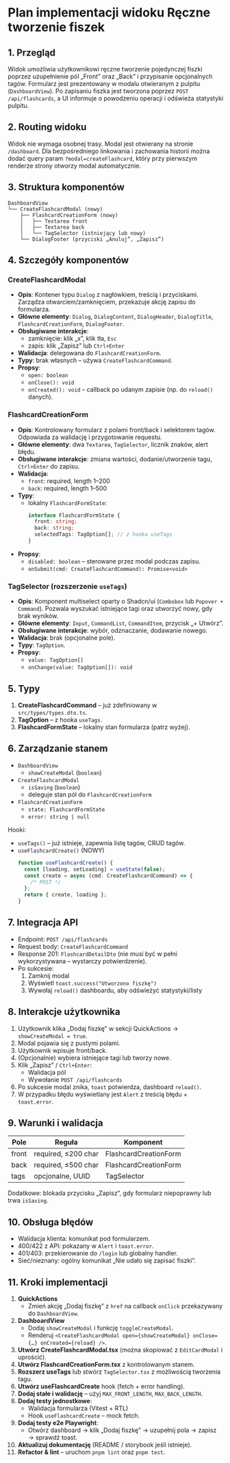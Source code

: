 # Plan implementacji widoku Ręczne tworzenie fiszek

## 1. Przegląd

Widok umożliwia użytkownikowi ręczne tworzenie pojedynczej fiszki poprzez uzupełnienie pól „Front” oraz „Back” i przypisanie opcjonalnych tagów. Formularz jest prezentowany w modalu otwieranym z pulpitu (`DashboardView`). Po zapisaniu fiszka jest tworzona poprzez `POST /api/flashcards`, a UI informuje o powodzeniu operacji i odświeża statystyki pulpitu.

## 2. Routing widoku

Widok nie wymaga osobnej trasy. Modal jest otwierany na stronie `/dashboard`. Dla bezpośredniego linkowania i zachowania historii można dodać query param `?modal=createFlashcard`, który przy pierwszym renderze strony otworzy modal automatycznie.

## 3. Struktura komponentów

```
DashboardView
└── CreateFlashcardModal (nowy)
    ├── FlashcardCreationForm (nowy)
    │   ├── Textarea front
    │   ├── Textarea back
    │   └── TagSelector (istniejący lub nowy)
    └── DialogFooter (przyciski „Anuluj”, „Zapisz”)
```

## 4. Szczegóły komponentów

### CreateFlashcardModal

- **Opis**: Kontener typu `Dialog` z nagłówkiem, treścią i przyciskami. Zarządza otwarciem/zamknięciem, przekazuje akcję zapisu do formularza.
- **Główne elementy**: `Dialog`, `DialogContent`, `DialogHeader`, `DialogTitle`, `FlashcardCreationForm`, `DialogFooter`.
- **Obsługiwane interakcje**:
  - zamknięcie: klik „x”, klik tła, `Esc`
  - zapis: klik „Zapisz” lub `Ctrl+Enter`
- **Walidacja**: delegowana do `FlashcardCreationForm`.
- **Typy**: brak własnych – używa `CreateFlashcardCommand`.
- **Propsy**:
  - `open: boolean`
  - `onClose(): void`
  - `onCreated(): void` – callback po udanym zapisie (np. do `reload()` danych).

### FlashcardCreationForm

- **Opis**: Kontrolowany formularz z polami front/back i selektorem tagów. Odpowiada za walidację i przygotowanie requestu.
- **Główne elementy**: dwa `Textarea`, `TagSelector`, licznik znaków, alert błędu.
- **Obsługiwane interakcje**: zmiana wartości, dodanie/utworzenie tagu, `Ctrl+Enter` do zapisu.
- **Walidacja**:
  - `front`: required, length 1–200
  - `back`: required, length 1–500
- **Typy**:
  - lokalny `FlashcardFormState`:
    ```ts
    interface FlashcardFormState {
      front: string;
      back: string;
      selectedTags: TagOption[]; // z hooka useTags
    }
    ```
- **Propsy**:
  - `disabled: boolean` – sterowane przez modal podczas zapisu.
  - `onSubmit(cmd: CreateFlashcardCommand): Promise<void>`

### TagSelector (rozszerzenie `useTags`)

- **Opis**: Komponent multiselect oparty o Shadcn/ui (`Combobox` lub `Popover + Command`). Pozwala wyszukać istniejące tagi oraz utworzyć nowy, gdy brak wyników.
- **Główne elementy**: `Input`, `CommandList`, `CommandItem`, przycisk „+ Utwórz”.
- **Obsługiwane interakcje**: wybór, odznaczanie, dodawanie nowego.
- **Walidacja**: brak (opcjonalne pole).
- **Typy**: `TagOption`.
- **Propsy**:
  - `value: TagOption[]`
  - `onChange(value: TagOption[]): void`

## 5. Typy

1. **CreateFlashcardCommand** – już zdefiniowany w `src/types/types.dto.ts`.
2. **TagOption** – z hooka `useTags`.
3. **FlashcardFormState** – lokalny stan formularza (patrz wyżej).

## 6. Zarządzanie stanem

- `DashboardView`
  - `showCreateModal` (`boolean`)
- `CreateFlashcardModal`
  - `isSaving` (`boolean`)
  - deleguje stan pól do `FlashcardCreationForm`
- `FlashcardCreationForm`
  - `state: FlashcardFormState`
  - `error: string | null`

Hooki:

- `useTags()` – już istnieje, zapewnia listę tagów, CRUD tagów.
- `useFlashcardCreate()` (NOWY)
  ```ts
  function useFlashcardCreate() {
    const [loading, setLoading] = useState(false);
    const create = async (cmd: CreateFlashcardCommand) => {
      /* POST */
    };
    return { create, loading };
  }
  ```

## 7. Integracja API

- Endpoint: `POST /api/flashcards`
- Request body: `CreateFlashcardCommand`
- Response 201: `FlashcardDetailDto` (nie musi być w pełni wykorzystywana – wystarczy potwierdzenie).
- Po sukcesie:
  1. Zamknij modal
  2. Wyświetl `toast.success("Utworzono fiszkę")`
  3. Wywołaj `reload()` dashboardu, aby odświeżyć statystyki/listy

## 8. Interakcje użytkownika

1. Użytkownik klika „Dodaj fiszkę” w sekcji QuickActions → `showCreateModal = true`.
2. Modal pojawia się z pustymi polami.
3. Użytkownik wpisuje front/back.
4. (Opcjonalnie) wybiera istniejące tagi lub tworzy nowe.
5. Klik „Zapisz” / `Ctrl+Enter`:
   - Walidacja pól
   - Wywołanie `POST /api/flashcards`
6. Po sukcesie modal znika, `toast` potwierdza, dashboard `reload()`.
7. W przypadku błędu wyświetlany jest `Alert` z treścią błędu + `toast.error`.

## 9. Warunki i walidacja

| Pole  | Reguła              | Komponent             |
| ----- | ------------------- | --------------------- |
| front | required, ≤200 char | FlashcardCreationForm |
| back  | required, ≤500 char | FlashcardCreationForm |
| tags  | opcjonalne, UUID    | TagSelector           |

Dodatkowe: blokada przycisku „Zapisz”, gdy formularz niepoprawny lub trwa `isSaving`.

## 10. Obsługa błędów

- Walidacja klienta: komunikat pod formularzem.
- 400/422 z API: pokazany w `Alert` i `toast.error`.
- 401/403: przekierowanie do `/login` lub globalny handler.
- Sieć/nieznany: ogólny komunikat „Nie udało się zapisać fiszki”.

## 11. Kroki implementacji

1. **QuickActions**
   - Zmień akcję „Dodaj fiszkę” z `href` na callback `onClick` przekazywany do `DashboardView`.
2. **DashboardView**
   - Dodaj `showCreateModal` i funkcję `toggleCreateModal`.
   - Renderuj `<CreateFlashcardModal open={showCreateModal} onClose={…} onCreated={reload} />`.
3. **Utwórz CreateFlashcardModal.tsx** (można skopiować z `EditCardModal` i uprościć).
4. **Utwórz FlashcardCreationForm.tsx** z kontrolowanym stanem.
5. **Rozszerz useTags** lub stwórz `TagSelector.tsx` z możliwością tworzenia tagu.
6. **Utwórz useFlashcardCreate** hook (fetch + error handling).
7. **Dodaj stałe i walidację** – użyj `MAX_FRONT_LENGTH`, `MAX_BACK_LENGTH`.
8. **Dodaj testy jednostkowe**:
   - Walidacja formularza (Vitest + RTL)
   - Hook `useFlashcardCreate` – mock fetch.
9. **Dodaj testy e2e Playwright**:
   - Otwórz dashboard → klik „Dodaj fiszkę” → uzupełnij pola → zapisz → sprawdź toast.
10. **Aktualizuj dokumentację** (README / storybook jeśli istnieje).
11. **Refactor & lint** – uruchom `pnpm lint` oraz `pnpm test`.
